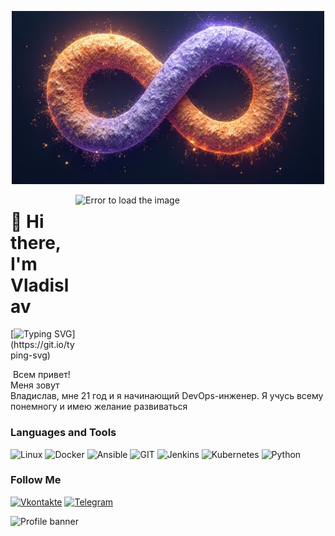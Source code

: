 <p align="center">
  <img src="https://github.com/exeleron07/exeleron07/blob/main/assets/1.png" alt="Header" width="500">
</p>

<img boder="2px" src="https://raw.githubusercontent.com/MicaelliMedeiros/micaellimedeiros/master/image/computer-illustration.png" min-width="400px" max-width="400px" width="400px" height="300px" align="right" alt="Error to load the image">

# 👋 Hi there, I'm Vladislav

[![Typing SVG](https://readme-typing-svg.demolab.com?font=Fira+Code&pause=1000&width=435&lines=Junior+Devops+Engineer;Always+Learning+Always+Curios;)](https://git.io/typing-svg)

<div align="left">
  <p>&nbsp;Всем привет! Меня зовут Владислав, мне 21 год и я начинающий DevOps-инженер. Я учусь всему понемногу и имею желание развиваться</p>
</div>

### Languages and Tools
![Linux](https://img.shields.io/badge/-Linux-010409?style=for-the-badge&logo=linux)
![Docker](https://img.shields.io/badge/-Docker-010409?style=for-the-badge&logo=docker)
![Ansible](https://img.shields.io/badge/-Ansible-010409?style=for-the-badge&logo=ansible)
![GIT](https://img.shields.io/badge/-GIT-010409?style=for-the-badge&logo=git)
![Jenkins](https://img.shields.io/badge/-Jenkins-010409?style=for-the-badge&logo=jenkins)
![Kubernetes](https://img.shields.io/badge/-Kubernetes-010409?style=for-the-badge&logo=kubernetes)
![Python](https://img.shields.io/badge/-Python-010409?style=for-the-badge&logo=Python)

### Follow Me
[![Vkontakte](https://img.shields.io/badge/-VKONTAKTE-010409?style=for-the-badge&logo=VK)](https://vk.com/vlad_versh)
[![Telegram](https://img.shields.io/badge/-Telegram-010409?style=for-the-badge&logo=Telegram)](https://t.me/exeleron01)

![Profile banner](https://i.imgur.com/VNP2tTx.gif)
